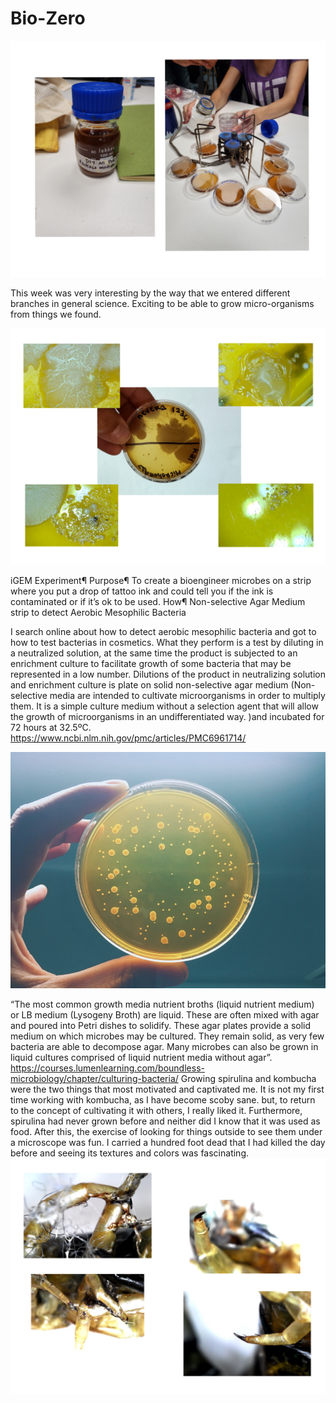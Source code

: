 
# Bio-Zero

<img src= "../../images/microbios.png" alt="Photo microorganism cultivation">

This week was very interesting by the way that we entered different branches in general science. Exciting to be able to grow micro-organisms from things we found.

<img src= "../../images/Bacterias.png" alt="Photo of bacterias">

iGEM Experiment¶
Purpose¶
To create a bioengineer microbes on a strip where you put a drop of tattoo ink and could tell you if the ink is contaminated or if it’s ok to be used.
How¶
Non-selective Agar Medium strip to detect Aerobic Mesophilic Bacteria 

I search online about how to detect  aerobic mesophilic bacteria and got to how to test bacterias in cosmetics. What they perform is a test by diluting in a neutralized solution, at the same time the product is subjected to an enrichment culture to facilitate growth of some bacteria that may be represented in a low number. Dilutions of the product in neutralizing solution and enrichment culture is plate on solid non-selective agar medium (Non-selective media are intended to cultivate microorganisms in order to multiply them. It is a simple culture medium without a selection agent that will allow the growth of microorganisms in an undifferentiated way. )and incubated for 72 hours at 32.5ºC.
https://www.ncbi.nlm.nih.gov/pmc/articles/PMC6961714/ 

<img src= "../../images/Aerobic-Bacteria.jpg" alt="Photo of aerobic bacterias from google">

“The most common growth media nutrient broths (liquid nutrient medium) or LB medium (Lysogeny Broth) are liquid. These are often mixed with agar and poured into Petri dishes to solidify. These agar plates provide a solid medium on which microbes may be cultured. They remain solid, as very few bacteria are able to decompose agar. Many microbes can also be grown in liquid cultures comprised of liquid nutrient media without agar”.
https://courses.lumenlearning.com/boundless-microbiology/chapter/culturing-bacteria/ 
Growing spirulina and kombucha were the two things that most motivated and captivated me. It is not my first time working with kombucha, as I have become scoby sane. but, to return to the concept of cultivating it with others, I really liked it. Furthermore, spirulina had never grown before and neither did I know that it was used as food.
After this, the exercise of looking for things outside to see them under a microscope was fun. I carried a hundred foot dead that I had killed the day before and seeing its textures and colors was fascinating.
<img src= "../../images/cienpie.png" alt="Photo of a Cienpies">